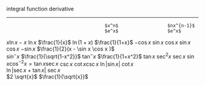   integral                              function               derivative
  ------------------------------------- ---------------------- -------------------------------------
                                        $x^n$                  $nx^{n-1}$
                                        $e^x$                  $e^x$
  $x \ln x - x$                         $\ln x$                $\frac{1}{x}$
                                        $\ln (1+x)$            $\frac{1}{1+x}$
  $-\cos x$                             $\sin x$               $\cos x$
  $\sin x$                              $\cos x$               $-\sin x$
  $\frac{1}{2}(x - \sin  x \cos  x )$                          
                                        $\sin^- x$             $\frac{1}{\sqrt{1-x^2}}$
                                        $\tan^- x$             $\frac{1}{1+x^2}$
                                        $\tan x$               $\sec ^2 x$
                                        $\sec x$               $\sin x \cos^{-2}x = \tan x \sec x$
                                        $\csc x$               $\cot x \csc x$
  $\ln \vert\sin x\vert$                $\cot x$               
  $\ln \vert \sec x + \tan x \vert$     $\sec x$               
  $2 \sqrt{x}$                          $\frac{1}{\sqrt{x}}$   
